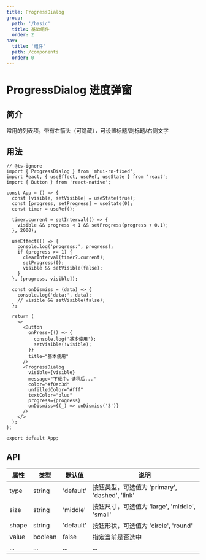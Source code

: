 ```yaml
---
title: ProgressDialog
group:
  path: '/basic'
  title: 基础组件
  order: 2
nav:
  title: '组件'
  path: /components
  order: 0
---
```


# ProgressDialog 进度弹窗

## 简介

常用的列表项，带有右箭头（可隐藏），可设置标题/副标题/右侧文字

## 用法

```tsx
// @ts-ignore
import { ProgressDialog } from 'mhui-rn-fixed';
import React, { useEffect, useRef, useState } from 'react';
import { Button } from 'react-native';

const App = () => {
  const [visible, setVisible] = useState(true);
  const [progress, setProgress] = useState(0);
  const timer = useRef();

  timer.current = setInterval(() => {
    visible && progress < 1 && setProgress(progress + 0.1);
  }, 2000);

  useEffect(() => {
    console.log('progress:', progress);
    if (progress >= 1) {
      clearInterval(timer?.current);
      setProgress(0);
      visible && setVisible(false);
    }
  }, [progress, visible]);

  const onDismiss = (data) => {
    console.log('data:', data);
    // visible && setVisible(false);
  };

  return (
    <>
      <Button
        onPress={() => {
          console.log('基本使用');
          setVisible(!visible);
        }}
        title="基本使用"
      />
      <ProgressDialog
        visible={visible}
        message="下载中，请稍后..."
        color="#f0ac3d"
        unfilledColor="#fff"
        textColor="blue"
        progress={progress}
        onDismiss={(_) => onDismiss('3')}
      />
    </>
  );
};

export default App;
```

## API

| 属性  | 类型    | 默认值    | 说明                                           |
| ----- | ------- | --------- | ---------------------------------------------- |
| type  | string  | 'default' | 按钮类型，可选值为 'primary', 'dashed', 'link' |
| size  | string  | 'middle'  | 按钮尺寸，可选值为 'large', 'middle', 'small'  |
| shape | string  | 'default' | 按钮形状，可选值为 'circle', 'round'           |
| value | boolean | false     | 指定当前是否选中                               |
| ...   | ...     | ...       | ...                                            |
